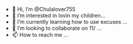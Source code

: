 - 👋 Hi, I’m @Chulalover755
- 👀 I’m interested in lovin my children...
- 🌱 I’m currently learning how to use excuses ...
- 💞️ I’m looking to collaborate on 11/ ...
- 📫 How to reach me ...

<!---
Chulalover755/Chulalover755 is a ✨ special ✨ repository because its `README.md` (this file) appears on your GitHub profile.
You can click the Preview link to take a look at your changes.
--->
